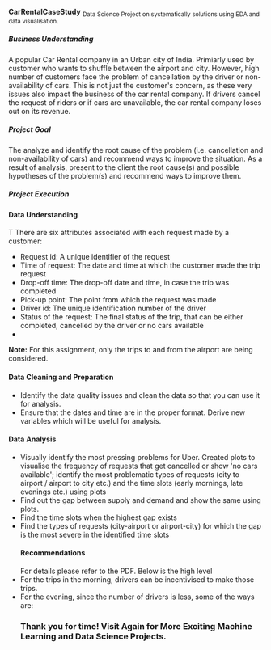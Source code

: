 <b>CarRentalCaseStudy</b>
<sub>Data Science Project on systematically solutions using EDA and data visualisation.</sub>

<h5>Business Understanding</h5>
A popular Car Rental company in an Urban city of India. Primiarly used by customer who wants to shuffle between the airport
and city. However, high number of customers face the problem of cancellation by the driver or non-availability of cars.
This is not just the customer's concern, as these very issues also impact the business of the car rental company.
If drivers cancel the request of riders or if cars are unavailable, the car rental company loses out on its revenue. 

<h5>Project Goal</h5>
The analyze and identify the root cause of the problem (i.e. cancellation and non-availability of cars) and 
recommend ways to improve the situation. As a result of analysis, present to the client the root cause(s) and 
possible hypotheses of the problem(s) and recommend ways to improve them. 

<h5>Project Execution</h5>
<h4>Data Understanding </h4>T
There are six attributes associated with each request made by a customer:
<ul><li>Request id: A unique identifier of the request</li>
<li>Time of request: The date and time at which the customer made the trip request</li>
<li>Drop-off time: The drop-off date and time, in case the trip was completed</li>
<li>Pick-up point: The point from which the request was made</li>
<li>Driver id: The unique identification number of the driver</li>
<li>Status of the request: The final status of the trip, that can be either completed, 
cancelled by the driver or no cars available<li></ul>
 
<b>Note:</b> For this assignment, only the trips to and from the airport are being considered.

<h4>Data Cleaning and Preparation</h4>
<ul><li>Identify the data quality issues and clean the data so that you can use it for analysis.</li>
<li>Ensure that the dates and time are in the proper format. Derive new variables which will be useful for analysis.</li></ul>

<h4>Data Analysis</h4>
<ul><li> Visually identify the most pressing problems for Uber. Created plots to visualise the frequency of requests 
that get cancelled or show 'no cars available'; identify the most problematic types of requests (city to airport / airport 
to city etc.) and the time slots (early mornings, late evenings etc.) using plots </li>
<li>Find out the gap between supply and demand and show the same using plots.</li>
<li>Find the time slots when the highest gap exists</li>
<li>Find the types of requests (city-airport or airport-city) for which the gap is the most severe in the identified 
time slots</li>

<h4>Recommendations</h4>
For details please refer to the PDF. Below is the high level 
<li>For the trips in the morning, drivers can be incentivised to make those trips.</li>
<li>For the evening, since the number of drivers is less, some of the ways are:</li>

<h3>Thank you for time! Visit Again for More Exciting Machine Learning and Data Science Projects.</h3>

